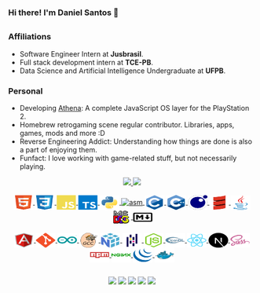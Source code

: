 ### Hi there! I'm Daniel Santos 👋
  ##
  ### Affiliations
   - Software Engineer Intern at **Jusbrasil**.
   - Full stack development intern at **TCE-PB**.
   - Data Science and Artificial Intelligence Undergraduate at **UFPB**.
  ### Personal
   - Developing [Athena](https://github.com/DanielSant0s/AthenaEnv): A complete JavaScript OS layer for the PlayStation 2.
   - Homebrew retrogaming scene regular contributor. Libraries, apps, games, mods and more :D
   - Reverse Engineering Addict: Understanding how things are done is also a part of enjoying them.
   - Funfact: I love working with game-related stuff, but not necessarily playing.
 
<div align="center">
  <a href="https://github.com/DanielSant0s">
  <img height="180em" src="https://github-readme-stats.vercel.app/api?username=DanielSant0s&show_icons=true&theme=radical"/>
  <img height="180em" src="https://github-readme-stats.vercel.app/api/top-langs/?username=DanielSant0s&layout=compact&theme=radical"/>
</div>

  <div align="center" style="display: inline_block"><br>
  <img align="center" alt="html" height="30" width="40" src="https://raw.githubusercontent.com/devicons/devicon/master/icons/html5/html5-original.svg">
  <img align="center" alt="css" height="30" width="40" src="https://raw.githubusercontent.com/devicons/devicon/master/icons/css3/css3-original.svg">
  <img align="center" alt="js" height="30" width="40" src="https://raw.githubusercontent.com/devicons/devicon/master/icons/javascript/javascript-plain.svg">
  <img align="center" alt="ts" height="30" width="40" src="https://raw.githubusercontent.com/devicons/devicon/master/icons/typescript/typescript-plain.svg">
  <img align="center" alt="python" height="30" width="40" src="https://raw.githubusercontent.com/devicons/devicon/master/icons/python/python-original.svg">
  <img align="center" alt="asm" height="37" width="37" src="http://www.byteanalysis.com.br/assets/images/25a85d9e5057430d82273a3c75e73014.png">
  <img align="center" alt="c" height="30" width="40" src="https://raw.githubusercontent.com/devicons/devicon/master/icons/c/c-original.svg">
  <img align="center" alt="cplusplus" height="30" width="40" src="https://raw.githubusercontent.com/devicons/devicon/master/icons/cplusplus/cplusplus-original.svg">
  <img align="center" alt="lua" height="30" width="40" src="https://raw.githubusercontent.com/devicons/devicon/master/icons/lua/lua-original.svg">
<img align="center" alt="scala" height="30" width="40" src="https://github.com/devicons/devicon/blob/master/icons/scala/scala-original.svg">
<img align="center" alt="java" height="30" width="40" src="https://github.com/devicons/devicon/blob/master/icons/java/java-original.svg">
<img align="center" alt="msdos" height="30" width="40" src="https://github.com/devicons/devicon/blob/master/icons/msdos/msdos-original.svg">
    <img align="center" alt="markdown" height="30" width="40" src="https://github.com/devicons/devicon/blob/master/icons/markdown/markdown-original.svg">
</div>
  
  <div align="center" style="display: inline_block"><br>
  <img align="center" alt="angular" height="30" width="40" src="https://github.com/devicons/devicon/blob/master/icons/angularjs/angularjs-original.svg">
  <img align="center" alt="git" height="30" width="40" src="https://raw.githubusercontent.com/devicons/devicon/master/icons/git/git-original.svg">
  <img align="center" alt="arduino" height="30" width="40" src="https://github.com/devicons/devicon/raw/master/icons/arduino/arduino-original.svg">
  <img align="center" alt="gcc" height="30" width="40" src="https://raw.githubusercontent.com/devicons/devicon/master/icons/gcc/gcc-original.svg">
  <img align="center" alt="numpy" height="30" width="40" src="https://raw.githubusercontent.com/devicons/devicon/master/icons/numpy/numpy-original.svg">
  <img align="center" alt="pandas" height="30" width="40" src="https://raw.githubusercontent.com/devicons/devicon/master/icons/pandas/pandas-original.svg">
<img align="center" alt="nodejs" height="30" width="40" src="https://raw.githubusercontent.com/devicons/devicon/master/icons/nodejs/nodejs-original.svg">
<img align="center" alt="ogl" height="30" width="40" src="https://github.com/devicons/devicon/blob/master/icons/opengl/opengl-original.svg">
<img align="center" alt="react" height="30" width="40" src="https://github.com/devicons/devicon/blob/master/icons/react/react-original.svg">
<img align="center" alt="nextjs" height="30" width="40" src="https://github.com/devicons/devicon/blob/master/icons/nextjs/nextjs-original.svg">
<img align="center" alt="sass" height="30" width="40" src="https://github.com/devicons/devicon/blob/master/icons/sass/sass-original.svg">
<img align="center" alt="npm" height="30" width="40" src="https://github.com/devicons/devicon/blob/master/icons/npm/npm-original-wordmark.svg">
<img align="center" alt="nginx" height="30" width="40" src="https://github.com/devicons/devicon/blob/master/icons/nginx/nginx-original.svg">
<img align="center" alt="jquery" height="30" width="40" src="https://github.com/devicons/devicon/blob/master/icons/jquery/jquery-original.svg">
<img align="center" alt="docker" height="30" width="40" src="https://github.com/devicons/devicon/blob/master/icons/docker/docker-original.svg">
</div>

  ##
  
<div align="center"> 
  <a href="https://www.youtube.com/channel/UCIDx5TuDp-1IRTRr5l5JSdw" target="_blank"><img src="https://img.shields.io/badge/YouTube-FF0000?style=for-the-badge&logo=youtube&logoColor=white" target="_blank"></a>
  <a href="https://instagram.com/danielrldt" target="_blank"><img src="https://img.shields.io/badge/-Instagram-%23E4405F?style=for-the-badge&logo=instagram&logoColor=white" target="_blank"></a>
 	<a href="https://www.twitch.tv/dani3lsantos" target="_blank"><img src="https://img.shields.io/badge/Twitch-9146FF?style=for-the-badge&logo=twitch&logoColor=white" target="_blank"></a>
  <a href = "mailto:danielsantos346@gmail.com"><img src="https://img.shields.io/badge/-Gmail-%23333?style=for-the-badge&logo=gmail&logoColor=white" target="_blank"></a>
  <a href="https://www.linkedin.com/in/daniel-santos-22780a192/" target="_blank"><img src="https://img.shields.io/badge/-LinkedIn-%230077B5?style=for-the-badge&logo=linkedin&logoColor=white" target="_blank"></a> 
 
</div>
